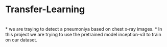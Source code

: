 # Transfer-Learning
</br>
* we are traying to detect a pneumoniya based on chest x-ray images.
* In this project we are trying to use the pretrained model inception-v3 to train on our dataset.
